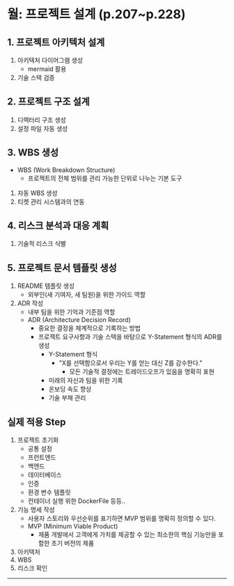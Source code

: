 # 월: 프로젝트 설계 (p.207~p.228)
## 1. 프로젝트 아키텍처 설계
1. 아키텍처 다이어그램 생성
	- mermaid 활용
2. 기술 스택 검증
## 2. 프로젝트 구조 설계
1. 디렉터리 구조 생성
2. 설정 파일 자동 생성
## 3. WBS 생성
- WBS (Work Breakdown Structure)
	- 프로젝트의 전체 범위를 관리 가능한 단위로 나누는 기본 도구
1. 자동 WBS 생성
2. 티켓 관리 시스템과의 연동
## 4. 리스크 분석과 대응 계획
1. 기술적 리스크 식별
## 5. 프로젝트 문서 템플릿 생성
1. README 템플릿 생성
	- 외부인(새 기여자, 새 팀원)을 위한 가이드 역할
2. ADR 작성
	- 내부 팀을 위한 기억과 기준점 역할
	- ADR (Architecture Decision Record)
		- 중요한 결정을 체계적으로 기록하는 방법
		- 프로젝트 요구사항과 기술 스택을 바탕으로 Y-Statement 형식의 ADR를 생성
			- Y-Statement 형식
				- "X를 선택함으로서 우리는 Y를 얻는 대신 Z를 감수한다."
					- 모든 기술적 결정에는 트레이드오프가 있음을 명확히 표현
			- 미래의 자신과 팀을 위한 기록
			- 온보딩 속도 향상
			- 기술 부채 관리

## 실제 적용 Step
1. 프로젝트 초기화
	- 공통 설정
	- 프런트엔드
	- 백엔드
	- 데이터베이스
	- 인증
	- 환경 변수 템플릿
	- 컨테이너 실행 위한 DockerFile 등등..
2. 기능 명세 작성
	- 사용자 스토리와 우선순위를 표기하면 MVP 범위를 명확히 정의할 수 있다.
	- MVP (Minimum Viable Product)
		- 제품 개발에서 고객에게 가치를 제공할 수 있는 최소한의 핵심 기능만을 포함한 초기 버전의 제품
3. 아키텍처
4. WBS
5. 리스크 확인
---
